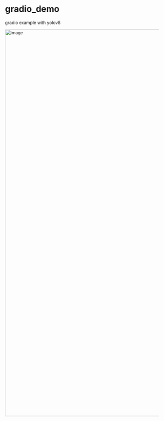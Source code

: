 # gradio_demo
gradio example with yolov8

<img width="1264" alt="image" src="https://github.com/dongdongju96/gradio_demo/assets/58252068/d7cb2618-bc49-458e-9c3a-e42b74c86b79">
